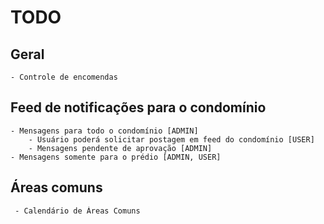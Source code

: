 # TODO

## Geral
    - Controle de encomendas

## Feed de notificações para o condomínio
    - Mensagens para todo o condomínio [ADMIN]
        - Usuário poderá solicitar postagem em feed do condomínio [USER]
        - Mensagens pendente de aprovação [ADMIN]
    - Mensagens somente para o prédio [ADMIN, USER]

## Áreas comuns
     - Calendário de Áreas Comuns

